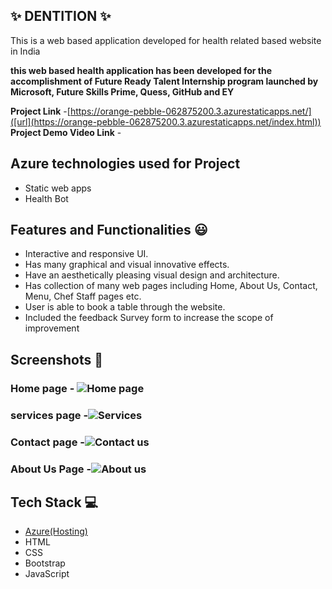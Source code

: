 ## ✨ DENTITION  ✨
This is a web based application developed for health related based website in India

**this web based health application has been developed for the accomplishment of Future Ready Talent Internship program launched by Microsoft, Future Skills Prime, Quess, GitHub and EY**

**Project Link** -[https://orange-pebble-062875200.3.azurestaticapps.net/]([url](https://orange-pebble-062875200.3.azurestaticapps.net/index.html))
**Project Demo Video Link** -  

## Azure technologies used for Project
- Static web apps
- Health Bot

## Features and Functionalities 😃

- Interactive and responsive UI.
- Has many graphical and visual innovative effects.
- Have an aesthetically pleasing visual design and architecture.
- Has collection of many web pages including Home, About Us, Contact, Menu, Chef Staff pages etc.
- User is able to book a table through the website.
- Included the feedback Survey form to increase the scope of improvement 

## Screenshots 📸
### Home page -   ![Home page](https://github.com/E-Prasanth-18/FRT-Project/assets/86995594/161ab5fc-e9de-4df5-af27-2f54d52a9c8e)


### services page -![Services](https://github.com/E-Prasanth-18/FRT-Project/assets/86995594/17e470dd-b669-4213-9864-ba0801b66d3d)

### Contact page -![Contact us](https://github.com/E-Prasanth-18/FRT-Project/assets/86995594/40c109de-3554-4c82-bbbf-89ee09d9ff5a)


### About Us Page -![About us](https://github.com/E-Prasanth-18/FRT-Project/assets/86995594/8cd581ad-b561-4d0b-9161-618e15d9ac12)

## Tech Stack 💻

- [Azure(Hosting)](https://azure.microsoft.com/en-in/features/azure-portal/)
- HTML
- CSS
- Bootstrap
- JavaScript
